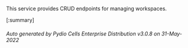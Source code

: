 






This service provides CRUD endpoints for managing workspaces.

[:summary]

###### Auto generated by Pydio Cells Enterprise Distribution v3.0.8 on 31-May-2022
